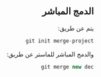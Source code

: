  
<div dir = "rtl">


## الدمج المباشر

يتم عن طريق:
```c#
git init merge-project
```
والدمج المباشر للماستر عن طريق:
```c#
git merge new dec
```
</div>
